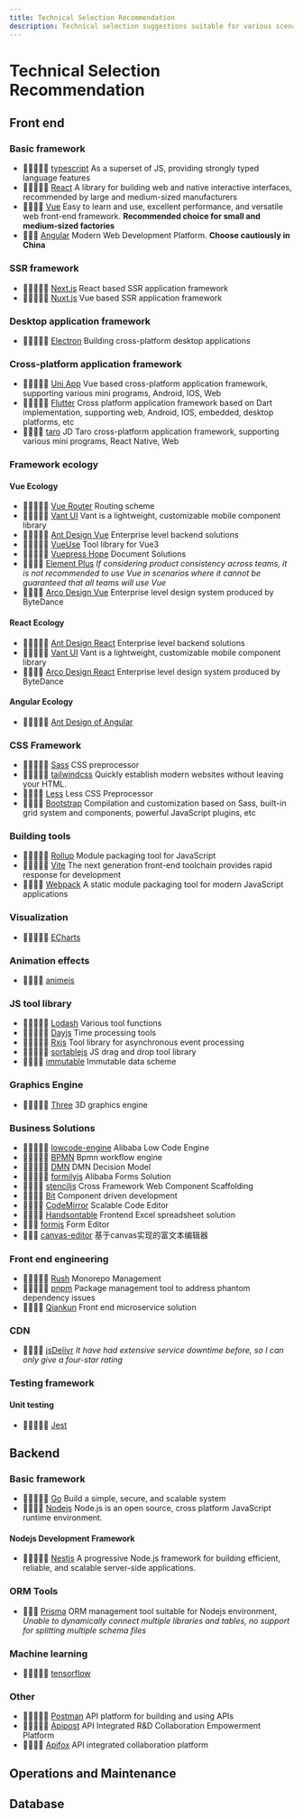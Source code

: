 ```yaml
---
title: Technical Selection Recommendation
description: Technical selection suggestions suitable for various scenarios
---
```


# Technical Selection Recommendation

## Front end

### Basic framework

- 🌟🌟🌟🌟🌟 [typescript](https://www.typescriptlang.org/) As a superset of JS, providing strongly typed language features
- 🌟🌟🌟🌟🌟 [React](https://zh-hans.react.dev/) A library for building web and native interactive interfaces, recommended by large and medium-sized manufacturers
- 🌟🌟🌟🌟 [Vue](https://cn.vuejs.org/) Easy to learn and use, excellent performance, and versatile web front-end framework. **Recommended choice for small and medium-sized factories**
- 🌟🌟🌟 [Angular](https://angular.cn/) Modern Web Development Platform. **Choose cautiously in China**

### SSR framework

- 🌟🌟🌟🌟🌟 [Next.js](https://nextjs.org/) React based SSR application framework
- 🌟🌟🌟🌟🌟 [Nuxt.js](https://nuxt.com/) Vue based SSR application framework

### Desktop application framework

- 🌟🌟🌟🌟🌟 [Electron](https://www.electronjs.org/) Building cross-platform desktop applications

### Cross-platform application framework

- 🌟🌟🌟🌟🌟 [Uni App](https://uniapp.dcloud.net.cn/) Vue based cross-platform application framework, supporting various mini programs, Android, IOS, Web
- 🌟🌟🌟🌟🌟 [Flutter](https://flutter.cn/) Cross platform application framework based on Dart implementation, supporting web, Android, IOS, embedded, desktop platforms, etc
- 🌟🌟🌟🌟 [taro](https://taro-docs.jd.com/docs/) JD Taro cross-platform application framework, supporting various mini programs, React Native, Web

### Framework ecology

#### Vue Ecology

- 🌟🌟🌟🌟🌟 [Vue Router](https://router.vuejs.org/zh/) Routing scheme
- 🌟🌟🌟🌟🌟 [Vant UI](https://vant-ui.github.io/vant/#/zh-CN) Vant is a lightweight, customizable mobile component library
- 🌟🌟🌟🌟🌟 [Ant Design Vue](https://antdv.com/components/overview) Enterprise level backend solutions
- 🌟🌟🌟🌟🌟 [VueUse](https://vueuse.org/) Tool library for Vue3
- 🌟🌟🌟🌟🌟 [Vuepress Hope](https://theme-hope.vuejs.press/) Document Solutions
- 🌟🌟🌟🌟 [Element Plus](https://element-plus.gitee.io/zh-CN/) _If considering product consistency across teams, it is not recommended to use Vue in scenarios where it cannot be guaranteed that all teams will use Vue_
- 🌟🌟🌟🌟 [Arco Design Vue](https://arco.design/vue/docs/start) Enterprise level design system produced by ByteDance

#### React Ecology

- 🌟🌟🌟🌟🌟 [Ant Design React](https://ant.design/index-cn) Enterprise level backend solutions
- 🌟🌟🌟🌟🌟 [Vant UI](https://react-vant.3lang.dev/) Vant is a lightweight, customizable mobile component library
- 🌟🌟🌟🌟 [Arco Design React](https://arco.design/react/docs/start) Enterprise level design system produced by ByteDance

#### Angular Ecology

- 🌟🌟🌟🌟🌟 [Ant Design of Angular](https://ng.ant.design/docs/introduce/zh)

### CSS Framework

- 🌟🌟🌟🌟🌟 [Sass](https://www.sass.hk/) CSS preprocessor
- 🌟🌟🌟🌟🌟 [tailwindcss](https://tailwindcss.com/) Quickly establish modern websites without leaving your HTML.
- 🌟🌟🌟🌟 [Less](https://less.bootcss.com/) Less CSS Preprocessor
- 🌟🌟🌟🌟 [Bootstrap](https://v5.bootcss.com/) Compilation and customization based on Sass, built-in grid system and components, powerful JavaScript plugins, etc

### Building tools

- 🌟🌟🌟🌟🌟 [Rollup](https://rollupjs.org/) Module packaging tool for JavaScript
- 🌟🌟🌟🌟🌟 [Vite](https://vitejs.dev/) The next generation front-end toolchain provides rapid response for development
- 🌟🌟🌟🌟 [Webpack](https://webpack.js.org/) A static module packaging tool for modern JavaScript applications

### Visualization

- 🌟🌟🌟🌟🌟 [ECharts](https://echarts.apache.org/)

### Animation effects

- 🌟🌟🌟🌟 [animejs](https://animejs.com/)

### JS tool library

- 🌟🌟🌟🌟🌟 [Lodash](https://lodash.com/) Various tool functions
- 🌟🌟🌟🌟🌟 [Dayjs](https://day.js.org/) Time processing tools
- 🌟🌟🌟🌟🌟 [Rxjs](https://rxjs.dev/) Tool library for asynchronous event processing
- 🌟🌟🌟🌟🌟 [sortablejs](http://www.sortablejs.com/) JS drag and drop tool library
- 🌟🌟🌟🌟 [immutable](https://immutable-js.com/) Immutable data scheme

### Graphics Engine

- 🌟🌟🌟🌟🌟 [Three](https://threejs.org/) 3D graphics engine

### Business Solutions

- 🌟🌟🌟🌟🌟 [lowcode-engine](https://lowcode-engine.cn/index) Alibaba Low Code Engine
- 🌟🌟🌟🌟🌟 [BPMN](https://bpmn.io/toolkit/bpmn-js/) Bpmn workflow engine
- 🌟🌟🌟🌟🌟 [DMN](https://bpmn.io/toolkit/dmn-js/) DMN Decision Model
- 🌟🌟🌟🌟🌟 [formilyjs](https://v2.formilyjs.org/) Alibaba Forms Solution
- 🌟🌟🌟🌟 [stenciljs](https://stenciljs.com/) Cross Framework Web Component Scaffolding
- 🌟🌟🌟🌟 [Bit](https://bit.dev/) Component driven development
- 🌟🌟🌟🌟 [CodeMirror](https://codemirror.net/) Scalable Code Editor
- 🌟🌟🌟🌟 [Handsontable](https://handsontable.com/) Frontend Excel spreadsheet solution
- 🌟🌟🌟 [formjs](https://bpmn.io/toolkit/form-js/) Form Editor
- 🌟🌟🌟 [canvas-editor](https://hufe.club/canvas-editor/) 基于canvas实现的富文本编辑器

### Front end engineering

- 🌟🌟🌟🌟🌟 [Rush](https://rushjs.io/) Monorepo Management
- 🌟🌟🌟🌟🌟 [pnpm](https://www.pnpm.cn/) Package management tool to address phantom dependency issues
- 🌟🌟🌟🌟 [Qiankun](https://qiankun.umijs.org/zh/) Front end microservice solution

### CDN

- 🌟🌟🌟🌟 [jsDelivr](https://www.jsdelivr.com/) _It have had extensive service downtime before, so I can only give a four-star rating_

### Testing framework

#### Unit testing

- 🌟🌟🌟🌟🌟 [Jest](https://www.jestjs.cn/)

## Backend

### Basic framework

- 🌟🌟🌟🌟🌟 [Go](https://golang.google.cn/) Build a simple, secure, and scalable system
- 🌟🌟🌟🌟 [Nodejs](https://nodejs.org/zh-cn) Node.js is an open source, cross platform JavaScript runtime environment.

#### Nodejs Development Framework

- 🌟🌟🌟🌟🌟 [Nestjs](https://docs.nestjs.com/) A progressive Node.js framework for building efficient, reliable, and scalable server-side applications.

### ORM Tools

- 🌟🌟🌟 [Prisma](https://prisma.yoga/) ORM management tool suitable for Nodejs environment, _Unable to dynamically connect multiple libraries and tables, no support for splitting multiple schema files_

### Machine learning

- 🌟🌟🌟🌟🌟 [tensorflow](https://tensorflow.google.cn/?hl=zh-cn)

### Other

- 🌟🌟🌟🌟🌟 [Postman](https://www.postman.com/) API platform for building and using APIs
- 🌟🌟🌟🌟🌟 [Apipost](https://www.apipost.cn/) API Integrated R&D Collaboration Empowerment Platform
- 🌟🌟🌟🌟 [Apifox](https://apifox.com/) API integrated collaboration platform

## Operations and Maintenance

## Database
